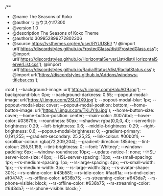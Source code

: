 /**
 * @name The Seasons of Koko
 * @author リョウスケ#7300
 * @version 1.0
 * @description The Seasons of Koko Theme
 * @authorId 309952899272802306
 * @source https://vsthemes.org/en/user/RYUUSEI/
*/
@import url('https://discordstyles.github.io/FrostedGlass/dist/FrostedGlass.css');
@import url('https://discordstyles.github.io/HorizontalServerList/dist/HorizontalServerList.css');
@import url('https://discordstyles.github.io/RadialStatus/dist/RadialStatus.css');
@import url('https://discordstyles.github.io/Addons/windows-titlebar.css');

:root {
  --background-image: url('https://i.imgur.com/HaluAG9.jpg');
  --background-blur: 0px;
  --background-darkness: 0.55;
  --popout-modal-image: url('https://i.imgur.com/2SLO1X9.jpg');
  --popout-modal-blur: 1px;
  --popout-modal-size: cover;
  --popout-modal-position:  bottom;
  --home-button-image: url('https://i.imgur.com/TKiJY4u.jpg');
  --home-button-size: cover;
  --home-button-position: center;
  --main-color: #007dbd;
  --hover-color: #03679b;
  --roundness: 50px;
  --shadow: rgba(0,0,0,.4);
  --serverlist-brightness: 0.29;
  --left-brightness: 0.6;
  --middle-brightness: 0.29;
  --right-brightness: 0.6;
  --popout-modal-brightness: 0;
  --gradient-primary: 0,191,255;
  --gradient-secondary: 25,25,25;
  --link-colour: #00b0f4;
  --scrollbar-colour: rgba(72,209,204);
  --gradient-direction: 185deg;
  --tint-colour: 255,51,159;
  --tint-brightness: 0;
  --font: 'Whitney';
  --window-padding: 6px;
  --window-roundness: 10px;
  --update-notice-1: none;
  --HSL-server-icon-size: 40px;
  --HSL-server-spacing: 10px;
  --rs-small-spacing: 1px;
  --rs-medium-spacing: 1px;
  --rs-large-spacing: 4px;
  --rs-small-width: 1px;
  --rs-medium-width: 3px;
  --rs-large-width: 3px;
  --rs-avatar-shape: 30%;
  --rs-online-color: #43b581;
  --rs-idle-color: #faa61a;
  --rs-dnd-color: #f04747;
  --rs-offline-color: #636b75;
  --rs-streaming-color: #643da7;
  --rs-phone-visible: block;
  --rs-offline-color: #636b75;
  --rs-streaming-color: #643da7;
  --rs-phone-visible: block;
}
